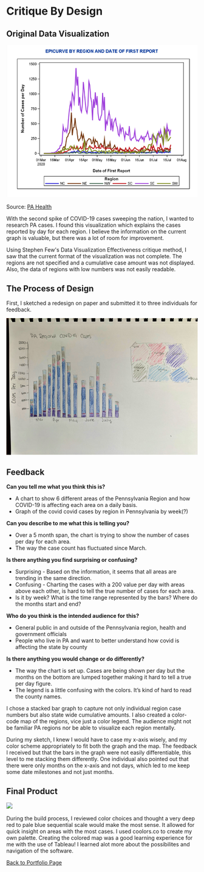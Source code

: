 # Critique By Design 


## Original Data Visualization

<img src="ogdataviz.png" width="800"/>

Source: [PA Health](https://www.health.pa.gov/topics/disease/coronavirus/Pages/Cases.aspx)


With the second spike of COVID-19 cases sweeping the nation, I wanted to research PA cases. 
I found this visualization which explains the cases reported by day for each region. 
I believe the information on the current graph is valuable, but there was a lot of room for improvement. 

Using Stephen Few's Data Visualization Effectiveness critique method, I saw that the current format of the visualization was not complete. 
The regions are not specified and a cumulative case amount was not displayed. Also, the data of regions with low numbers was not easily readable. 

## The Process of Design 
First, I sketched a redesign on paper and submitted it to three individuals for feedback. 

<img src="sketch.jpg" width="800"/>

## Feedback

**Can you tell me what you think this is?**
- A chart to show 6 different areas of the Pennsylvania Region and how COVID-19 is affecting each area on a daily basis.
- Graph of the covid covid cases by region in Pennsylvania by week(?)

**Can you describe to me what this is telling you?** 
- Over a 5 month span, the chart is trying to show the number of cases per day for each area.
- The way the case count has fluctuated since March. 

**Is there anything you find surprising or confusing?**
- Surprising - Based on the information, it seems that all areas are trending in the same direction. 
- Confusing - Charting the cases with a 200 value per day with areas above each other, is hard to tell the true number of cases for each area. 
- Is it by week? What is the time range represented by the bars? Where do the months start and end? 

**Who do you think is the intended audience for this?**   
- General public in and outside of the Pennsylvania region, health and government officials 
- People who live in PA and want to better understand how covid is affecting the state by county  

**Is there anything you would change or do differently?** 
- The way the chart is set up.  Cases are being shown per day but the months on the bottom are lumped together making it hard to tell a true per day figure.
- The legend is a little confusing with the colors. It’s kind of hard to read the county names. 


I chose a stacked bar graph to capture not only individual region case numbers but also state wide cumulative amounts. 
I also created a color-code map of the regions, vice just a color legend. 
The audience might not be familiar PA regions nor be able to visualize each region mentally. 


During my sketch, I knew I would have to case my x-axis wisely, and my color scheme appropriately to fit both the graph and the map. 
The feedback I received but that the bars in the graph were not easily differentiable, this level to me stacking them differently. 
One individual also pointed out that there were only months on the x-axis and not days, which led to me keep some date milestones and not just months. 


## Final Product

<div class='tableauPlaceholder' id='viz1595538625299' style='position: relative'><noscript><a href='#'>
<img alt=' ' src='https:&#47;&#47;public.tableau.com&#47;static&#47;images&#47;PA&#47;PACOVID&#47;Dashboard&#47;1_rss.png' style='border: none' />
</a></noscript><object class='tableauViz'  style='display:none;'><param name='host_url' value='https%3A%2F%2Fpublic.tableau.com%2F' />
<param name='embed_code_version' value='3' /> <param name='site_root' value='' /><param name='name' value='PACOVID&#47;Dashboard' />
<param name='tabs' value='no' /><param name='toolbar' value='yes' />
<param name='static_image' value='https:&#47;&#47;public.tableau.com&#47;static&#47;images&#47;PA&#47;PACOVID&#47;Dashboard&#47;1.png' />
<param name='animate_transition' value='yes' /><param name='display_static_image' value='yes' /><param name='display_spinner' value='yes' />
<param name='display_overlay' value='yes' /><param name='display_count' value='yes' /><param name='language' value='en' /></object></div>
<script type='text/javascript'>
var divElement = document.getElementById('viz1595538625299');
var vizElement = divElement.getElementsByTagName('object')[0];
if ( divElement.offsetWidth > 800 ) { vizElement.style.width='1000px';vizElement.style.height='827px';}
else if ( divElement.offsetWidth > 500 ) { vizElement.style.width='1000px';vizElement.style.height='827px';} 
else { vizElement.style.width='100%';vizElement.style.height='727px';}
var scriptElement = document.createElement('script');
scriptElement.src = 'https://public.tableau.com/javascripts/api/viz_v1.js'; 
vizElement.parentNode.insertBefore(scriptElement, vizElement);
</script>



During the build process, I reviewed color choices and thought a very deep red to pale blue sequential scale would make the most sense. 
It allowed for quick insight on areas with the most cases. I used coolors.co to create my own palette. 
Creating the colored map was a good learning experience for me with the use of Tableau! I learned alot more about the possibilites and navigation of the software. 


[Back to Portfolio Page](/README.md)
